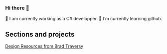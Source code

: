 ### Hi there 👋

🔭 I am currently working as a C# developper.
🌱 I’m currently learning github.

## Sections and projects
[Design Resources from Brad Traversy](https://github.com/Key-Wez/design-resources-for-developers/tree/master)

<!--
**Key-Wez/Key-Wez** is a ✨ _special_ ✨ repository because its `README.md` (this file) appears on your GitHub profile.

Here are some ideas to get you started:

- 🔭 I’m currently working on ...
- 🌱 I’m currently learning ...
- 👯 I’m looking to collaborate on ...
- 🤔 I’m looking for help with ...
- 💬 Ask me about ...
- 📫 How to reach me: ...
- 😄 Pronouns: ...
- ⚡ Fun fact: ...
-->
